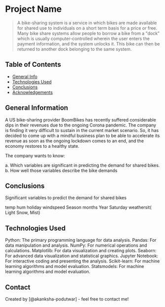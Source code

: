 # Project Name
> A bike-sharing system is a service in which bikes are made available for shared use to individuals on a short term basis for a price or free. Many bike share systems allow people to borrow a bike from a "dock" which is usually computer-controlled wherein the user enters the payment information, and the system unlocks it. This bike can then be returned to another dock belonging to the same system.

## Table of Contents
* [General Info](#general-information)
* [Technologies Used](#technologies-used)
* [Conclusions](#conclusions)
* [Acknowledgements](#acknowledgements)



## General Information
A US bike-sharing provider BoomBikes has recently suffered considerable dips in their revenues due to the ongoing Corona pandemic. The company is finding it very difficult to sustain in the current market scenario. So, it has decided to come up with a mindful business plan to be able to accelerate its revenue as soon as the ongoing lockdown comes to an end, and the economy restores to a healthy state. 

The company wants to know:

a. Which variables are significant in predicting the demand for shared bikes.
b. How well those variables describe the bike demands


## Conclusions
Significant variables to predict the demand for shared bikes

temp
hum
holiday
windspeed
Season
months
Year
Saturday
weathersit( Light Snow, Mist)



## Technologies Used
Python: The primary programming language for data analysis.
Pandas: For data manipulation and analysis.
NumPy: For numerical operations and calculations.
Matplotlib: For data visualization and creating plots.
Seaborn: For advanced data visualization and statistical graphics.
Jupyter Notebook: For interactive coding and presenting the analysis.
Scikit-learn: For machine learning algorithms and model evaluation.
Statsmodels: For machine learning algorithms and model evaluation.


## Contact
Created by [@akanksha-podutwar] - feel free to contact me!

